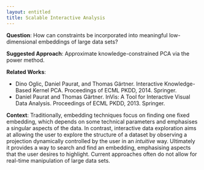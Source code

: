 ```yaml
---
layout: entitled
title: Scalable Interactive Analysis
---
```


**Question**: How can constraints be incorporated into meaningful low-dimensional embeddings of large data sets?

**Suggested Approach**: Approximate knowledge-constrained PCA via the power method.

**Related Works**:
-  Dino Oglic, Daniel Paurat, and Thomas Gärtner. Interactive Knowledge-Based Kernel PCA. Proceedings of ECML PKDD, 2014. Springer.
-  Daniel Paurat and Thomas Gärtner. InVis: A Tool for Interactive Visual Data Analysis. Proceedings of ECML PKDD, 2013. Springer.

**Context**:
Traditionally, embedding techniques focus on finding one fixed embedding, which depends on some technical parameters and emphasises a singular aspects of the data. In contrast, interactive data exploration aims at allowing the user to explore the structure of a dataset by observing a projection dynamically controlled by the user in an *intuitive* way. Ultimately it provides a way to search and find an embedding, emphasising aspects that the user desires to highlight. Current approaches often do not allow for real-time manipulation of large data sets.
